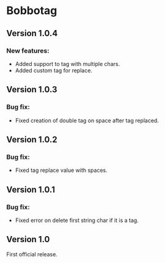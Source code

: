 # Bobbotag

## Version 1.0.4

### New features:

- Added support to tag with multiple chars.
- Added custom tag for replace.

## Version 1.0.3

### Bug fix:

- Fixed creation of double tag on space after tag replaced.

## Version 1.0.2

### Bug fix:

- Fixed tag replace value with spaces.

## Version 1.0.1

### Bug fix:

- Fixed error on delete first string char if it is a tag.

## Version 1.0

First official release.
